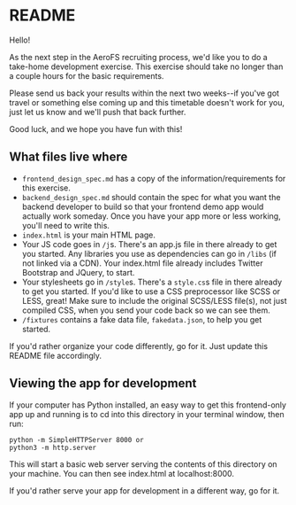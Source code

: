 # README

Hello!

As the next step in the AeroFS recruiting process, we'd like you to do a
take-home development exercise. This exercise should take no longer than a
couple hours for the basic requirements.

Please send us back your results within the next two weeks--if you've got
travel or something else coming up and this timetable doesn't work for you,
just let us know and we'll push that back further.

Good luck, and we hope you have fun with this!

## What files live where

* `frontend_design_spec.md` has a copy of the information/requirements for this
  exercise.
* `backend_design_spec.md` should contain the spec for what you want the
  backend developer to build so that your frontend demo app would actually work
  someday. Once you have your app more or less working, you'll need to write
  this.
* `index.html` is your main HTML page. 
* Your JS code goes in `/j`s. There's an app.js file in there already to get
  you started. Any libraries you use as dependencies can go in `/libs` (if not
  linked via a CDN). Your index.html file already includes Twitter Bootstrap
  and JQuery, to start.
* Your stylesheets go in `/style`s. There's a `style.cs`s file in there already
  to get you started. If you'd like to use a CSS preprocessor like SCSS or
  LESS, great! Make sure to include the original SCSS/LESS file(s), not just
  compiled CSS, when you send your code back so we can see them.
* `/fixtures` contains a fake data file, `fakedata.json`, to help you get
  started.

If you'd rather organize your code differently, go for it. Just update this
README file accordingly.

## Viewing the app for development

If your computer has Python installed, an easy way to get this frontend-only
app up and running is to cd into this directory in your terminal window, then
run:

    python -m SimpleHTTPServer 8000 or
    python3 -m http.server

This will start a basic web server serving the contents of this directory on
your machine. You can then see index.html at localhost:8000.

If you'd rather serve your app for development in a different way, go for it.
